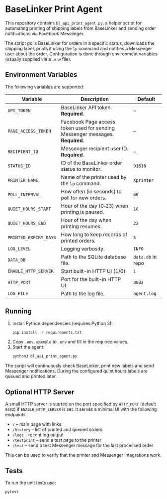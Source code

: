 # BaseLinker Print Agent

This repository contains `bl_api_print_agent.py`, a helper script for automating
printing of shipping labels from BaseLinker and sending order notifications via
Facebook Messenger.

The script polls BaseLinker for orders in a specific status, downloads the
shipping label, prints it using the `lp` command and notifies a Messenger user
about the order. Configuration is done through environment variables (usually
supplied via a `.env` file).

## Environment Variables

The following variables are supported:

| Variable | Description | Default |
| --- | --- | --- |
| `API_TOKEN` | BaseLinker API token. **Required**. | – |
| `PAGE_ACCESS_TOKEN` | Facebook Page access token used for sending Messenger messages. **Required**. | – |
| `RECIPIENT_ID` | Messenger recipient user ID. **Required**. | – |
| `STATUS_ID` | ID of the BaseLinker order status to monitor. | `91618` |
| `PRINTER_NAME` | Name of the printer used by the `lp` command. | `Xprinter` |
| `POLL_INTERVAL` | How often (in seconds) to poll for new orders. | `60` |
| `QUIET_HOURS_START` | Hour of the day (0‑23) when printing is paused. | `10` |
| `QUIET_HOURS_END` | Hour of the day when printing resumes. | `22` |
| `PRINTED_EXPIRY_DAYS` | How long to keep records of printed orders. | `5` |
| `LOG_LEVEL` | Logging verbosity. | `INFO` |
| `DATA_DB` | Path to the SQLite database file. | `data.db` in repo |
| `ENABLE_HTTP_SERVER` | Start built-in HTTP UI (1/0). | `1` |
| `HTTP_PORT` | Port for the built-in HTTP UI. | `8082` |
| `LOG_FILE` | Path to the log file. | `agent.log` |

## Running

1. Install Python dependencies (requires Python 3):
   ```bash
   pip install -r requirements.txt
   ```
2. Copy `.env.example` to `.env` and fill in the required values.
3. Start the agent:
   ```bash
   python3 bl_api_print_agent.py
   ```

The script will continuously check BaseLinker, print new labels and send
Messenger notifications. During the configured quiet hours labels are queued and
printed later.

## Optional HTTP Server

A small HTTP server is started on the port specified by `HTTP_PORT` (default `8082`) if `ENABLE_HTTP_SERVER` is set.
It serves a minimal UI with the following endpoints:

- `/` – main page with links
- `/history` – list of printed and queued orders
- `/logs` – recent log output
- `/testprint` – send a test page to the printer
- `/test` – send a test Messenger message for the last processed order

This can be used to verify that the printer and Messenger integrations work.


## Tests

To run the unit tests use:
```bash
pytest
```
